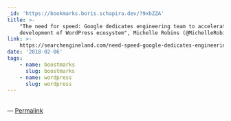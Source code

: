 ```yaml
---
_id: 'https://bookmarks.boris.schapira.dev/?9xbZZA'
title: >-
    "The need for speed: Google dedicates engineering team to accelerate
    development of WordPress ecosystem", Michelle Robins (@MichelleRobins)
link: >-
    https://searchengineland.com/need-speed-google-dedicates-engineering-team-accelerate-development-wordpress-ecosystem-291214
date: '2018-02-06'
tags:
    - name: boostmarks
      slug: boostmarks
    - name: wordpress
      slug: wordpress
---
```


<br>&#8212;
<a href="https://bookmarks.boris.schapira.dev/?9xbZZA" title="Permalink">Permalink</a>
